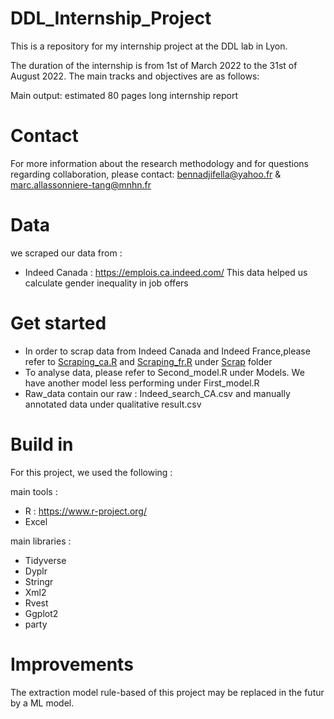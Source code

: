 # DDL_Internship_Project
This is a repository for my internship project at the DDL lab in Lyon.

The duration of the internship is from 1st of March 2022 to the 31st of August 2022. 
The main tracks and objectives are as follows:

Main output: estimated 80 pages long internship report

# Contact
For more information about the research methodology and for questions regarding collaboration, please contact: bennadjifella@yahoo.fr & marc.allassonniere-tang@mnhn.fr

# Data
we scraped our data from :

- Indeed Canada : https://emplois.ca.indeed.com/
This data helped us calculate gender inequality in job offers

# Get started 
- In order to scrap data from Indeed Canada and Indeed France,please refer to [Scraping_ca.R](https://github.com/FellaBennadji/DDL_Internship_Project/blob/main/Scrap/Scraping_ca.R) and [Scraping_fr.R](https://github.com/FellaBennadji/DDL_Internship_Project/blob/main/Scrap/Scraping_fr.R) under [Scrap](https://github.com/FellaBennadji/DDL_Internship_Project/tree/main/Scrap) folder
- To analyse data, please refer to Second_model.R under Models. We have another model less performing under First_model.R 
- Raw_data contain our raw : Indeed_search_CA.csv and manually annotated data under qualitative result.csv

# Build in 
For this project, we used the following :

main tools :
- R : https://www.r-project.org/
- Excel

main libraries :
- Tidyverse
- Dyplr
- Stringr
- Xml2
- Rvest
- Ggplot2
- party

# Improvements
The extraction model rule-based of this project may be replaced in the futur by a ML model.

